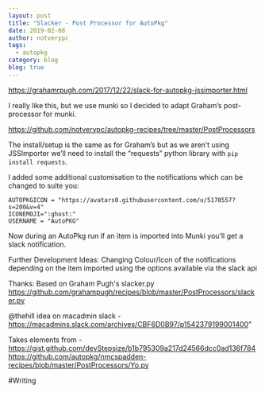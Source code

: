 ```yaml
---
layout: post
title: "Slacker - Post Processor for AutoPkg"
date: 2019-02-08
author: notverypc
tags:
  - autopkg 
category: blog
blog: true
---
```


https://grahamrpugh.com/2017/12/22/slack-for-autopkg-jssimporter.html

I really like this, but we use munki so I decided to adapt Graham’s post-processor for munki.

https://github.com/notverypc/autopkg-recipes/tree/master/PostProcessors

The install/setup is the same as for Graham’s but as we aren’t using JSSImporter we’ll need to install the “requests” python library with `pip install requests`.

I added some additional customisation to the notifications which can be changed to suite you:
```
AUTOPKGICON = "https://avatars0.githubusercontent.com/u/5170557?s=200&v=4"
ICONEMOJI=":ghost:"
USERNAME = "AutoPKG"
```

<SAMPLE IMAGE>

Now during an AutoPkg run if an item is imported into Munki you’ll get a slack notification.

Further Development Ideas:
Changing Colour/Icon of the notifications depending on the item imported using the options available via the slack api

Thanks:
Based on Graham Pugh's slacker.py
https://github.com/grahampugh/recipes/blob/master/PostProcessors/slacker.py

@thehill idea on macadmin slack - https://macadmins.slack.com/archives/CBF6D0B97/p1542379199001400"

 Takes elements from - https://gist.github.com/devStepsize/b1b795309a217d24566dcc0ad136f784
https://github.com/autopkg/nmcspadden-recipes/blob/master/PostProcessors/Yo.py




#Writing